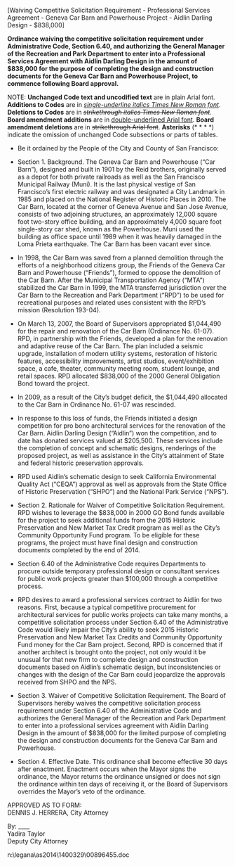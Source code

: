 [Waiving Competitive Solicitation Requirement - Professional Services Agreement - Geneva Car Barn and Powerhouse Project - Aidlin Darling Design - $838,000]  

**Ordinance waiving the competitive solicitation requirement under Administrative Code, Section 6.40, and authorizing the General Manager of the Recreation and Park Department to enter into a Professional Services Agreement with Aidlin Darling Design in the amount of $838,000 for the purpose of completing the design and construction documents for the Geneva Car Barn and Powerhouse Project, to commence following Board approval.**
 
NOTE: **Unchanged Code text and uncodified text** are in plain Arial font. **Additions to Codes** are in <u>*single-underline italics Times New Roman font</u>*. **Deletions to Codes** are in *<s>strikethrough italics Times New Roman font</s>*. **Board amendment additions** are in <u>double-underlined Arial font</u>. **Board amendment deletions** are in <s>strikethrough Arial font</s>. 
**Asterisks** (*   *   *   *) indicate the omission of unchanged Code  subsections or parts of tables.
 
 
 * Be it ordained by the People of the City and County of San Francisco: 
 * Section 1.  Background.  The Geneva Car Barn and Powerhouse (&ldquo;Car Barn&rdquo;), designed and built in 1901 by the Reid brothers, originally served as a depot for both private railroads as well as the San Francisco Municipal Railway (Muni).  It is the last physical vestige of San Francisco&rsquo;s first electric railway and was designated a City Landmark in 1985 and placed on the National Register of Historic Places in 2010.  The Car Barn, located at the corner of Geneva Avenue and San Jose Avenue, consists of two adjoining structures, an approximately 12,000 square foot two-story office building, and an approximately 4,000 square foot single-story car shed, known as the Powerhouse.  Muni used the building as office space until 1989 when it was heavily damaged in the Loma Prieta earthquake.  The Car Barn has been vacant ever since.  
 
 * In 1998, the Car Barn was saved from a planned demolition through the efforts of a neighborhood citizens group, the Friends of the Geneva Car Barn and Powerhouse (&ldquo;Friends&rdquo;), formed to oppose the demolition of the Car Barn.  After the Municipal Transportation Agency (&ldquo;MTA&rdquo;) stabilized the Car Barn in 1999, the MTA transferred jurisdiction over the Car Barn to the Recreation and Park Department (&ldquo;RPD&rdquo;) to be used for recreational purposes and related uses consistent with the RPD&rsquo;s mission (Resolution 193-04). 
 * On March 13, 2007, the Board of Supervisors appropriated $1,044,490 for the repair and renovation of the Car Barn (Ordinance No. 61-07).  RPD, in partnership with the Friends, developed a plan for the renovation and adaptive reuse of the Car Barn.  The plan included a seismic upgrade, installation of modern utility systems, restoration of historic features, accessibility improvements, artist studios, event/exhibition space, a cafe, theater, community meeting room, student lounge, and retail spaces.  RPD allocated $838,000 of the 2000 General Obligation Bond toward the project.   
 * In 2009, as a result of the City&rsquo;s budget deficit, the $1,044,490 allocated to the Car Barn in Ordinance No. 61-07 was rescinded. 
 * In response to this loss of funds, the Friends initiated a design competition for pro bono architectural services for the renovation of the Car Barn.  Aidlin Darling Design (&ldquo;Aidlin&rdquo;) won the competition, and to date has donated services valued at $205,500.  These services include the completion of concept and schematic designs, renderings of the proposed project, as well as assistance in the City&rsquo;s attainment of State and federal historic preservation approvals.   
 * RPD used Aidlin&rsquo;s schematic design to seek California Environmental Quality Act (&ldquo;CEQA&rdquo;) approval as well as approvals from the State Office of Historic Preservation (&ldquo;SHPO&rdquo;) and the National Park Service (&ldquo;NPS&rdquo;).   
 * Section 2.  Rationale for Waiver of Competitive Solicitation Requirement.  RPD wishes to leverage the $838,000 in 2000 GO Bond funds available for the project to seek additional funds from the 2015 Historic Preservation and New Market Tax Credit program as well as the City&rsquo;s Community Opportunity Fund program.  To be eligible for these programs, the project must have final design and construction documents completed by the end of 2014.   
 * Section 6.40 of the Administrative Code requires Departments to procure outside temporary professional design or consultant services for public work projects greater than $100,000 through a competitive process.   
 * RPD desires to award a professional services contract to Aidlin for two reasons.  First, because a typical competitive procurement for architectural services for public works projects can take many months, a competitive solicitation process under Section 6.40 of the Administrative Code would likely impair the City&rsquo;s ability to seek 2015 Historic Preservation and New Market Tax Credits and Community Opportunity Fund money for the Car Barn project.  Second, RPD is concerned that if another architect is brought onto the project, not only would it be unusual for that new firm to complete design and construction documents based on Aidlin&rsquo;s schematic design, but inconsistencies or changes with the design of the Car Barn could jeopardize the approvals received from SHPO and the NPS. 
 * Section 3.  Waiver of Competitive Solicitation Requirement.  The Board of Supervisors hereby waives the competitive solicitation process requirement under Section 6.40 of the Administrative Code and authorizes the General Manager of the Recreation and Park Department to enter into a professional services agreement with Aidlin Darling Design in the amount of $838,000 for the limited purpose of completing the design and construction documents for the Geneva Car Barn and Powerhouse.  
 * Section 4.  Effective Date.  This ordinance shall become effective 30 days after enactment.  Enactment occurs when the Mayor signs the ordinance, the Mayor returns the 
ordinance unsigned or does not sign the ordinance within ten days of receiving it, or the Board of Supervisors overrides the Mayor&rsquo;s veto of the ordinance.   
 
 
APPROVED AS TO FORM: 	
DENNIS J. HERRERA, City Attorney 	
 
 
By:   ____		
 Yadira Taylor 		
 Deputy City Attorney 		
 
n:\legana\as2014\1400329\00896455.doc 
